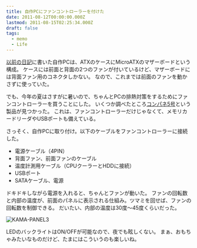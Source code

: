 ```yaml
---
title: 自作PCにファンコントローラーを付けた
date: 2011-08-12T00:00:00.000Z
lastmod: 2011-08-15T02:25:34.000Z
draft: false
tags:
  - memo
  - Life
---
```


[以前の日記](/posts/20100117/p01)に書いた自作PCは、ATXのケースにMicroATXのマザーボードという構成。 ケースには前面と背面の2つのファンが付いているけど、マザーボードには背面ファン用のコネクタしかない。 なので、これまでは前面のファンを動かさずに使っていた。

でも、今年の夏はさすがに暑いので、ちゃんとPCの排熱対策をするためにファンコントローラーを買うことにした。 いくつか調べたところ[コンパネ5号](https://www.amazon.co.jp/dp/B004W5KRSE)という製品が見つかった。 これは、ファンコントローラーだけじゃなくて、メモリカードリーダやUSBポートも備えている。

さっそく、自作PCに取り付け。以下のケーブルをファンコントローラーに接続した。

- 電源ケーブル（4PIN）
- 背面ファン、前面ファンのケーブル
- 温度計測用ケーブル（CPUクーラーとHDDに接続）
- USBポート
- SATAケーブル、電源

ドキドキしながら電源を入れると、ちゃんとファンが動いた。 ファンの回転数と内部の温度が、前面のパネルに表示される仕組み。ツマミを回せば、ファンの回転数を制御できる。 だいたい、内部の温度は30度〜45度くらいだった。

![KAMA-PANEL3](@/assets/flickr/6034905163.jpg "KAMA-PANEL3")

LEDのバックライトはON/OFFが可能なので、夜でも眩しくない。 まぁ、おもちゃみたいなものだけど、たまにはこういうのも楽しいね。
